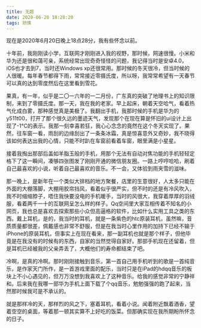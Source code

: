 ```yaml
---
title: 无题
date: 2020-06-20 18:28:20
tags: 矫情
---
```

现在是2020年6月20日晚上18点28分，我有些怀念以前。

十年前，我刚刚读小学，互联网才刚刚进入我的视野，那时候，网速很慢。小米和华为还是很和蔼可亲，系统经常出现奇奇怪怪的问题，我记得当时是安卓4.0，iOS也才去到7，当时还Windows xp还很常用。那时候的冬天很冷，但当时候的人很暖。每年春节都得下雨，常常接近零摄氏度，所以呀，我常常希望有一天春节可以真的达到零度然后在这里看到雪花。

果真，有一年，似乎是二〇一六年的一二月份，广东真的突破了地理书上的知识限制，来到了零摄氏度。那一天，我在我的老家。早上起床，朝着天空哈气，看着热气化成白雾，那种感觉真是美极了。我翻出手机，我那时候的手机是华为的y511t00，打开了那个很久远的墨迹天气，发现那个在现在算是怀旧的ui设计上出现了-1℃的表示。我那一刻幸喜若狂，我心心念念的竟然在这个冬天实现了。果然，往车窗一看，雨刮的边缘刮出了一条条冰霜，真是惊喜意外又奇妙，我不晓得该如何表达出我的心情，只能不时趴在车窗前看着车窗，眼里满是小星星。

接着我掏出那部后盖如羊脂玉般的手机，用那个无法有自动对焦功能的手机轻轻定格下了这一瞬间，凑够四张图发了刚刚开通的微信朋友圈。一路上哼哼哈哈，刷着自己最喜欢的小说，听着自己最喜欢的音乐。不一会，又体验到雨夹雪的滋味。

那一晚上，是新年在一个类似大排档的地方聚餐，店里的生意很好，人太多只能在外面的大棚落脚，大棚用胶帘挡风，看着似乎很严实，但不时的还是有冷风吹入，我不时缩缩脖子，唔住我快要没电的手机暖手，当时的风很大，我穿着厚厚的羽绒服，看着两千一十的互联网呈怎么样的样子。Qq空间里大家互相传着不知名的小网页，我也总是喜欢去探索那些小众但高逼格的软件，比如什么实用工具之类的东西。戴上耳机，是的，我当时的耳机，就是一条紫色的htc原装耳机，虽然嘛，音质质量都很差，佩戴感也非常不舒服，但是在我当时心里作用的加持下已经不输于iPhone的原装耳机，但事实上在现在看来，那一副耳机也就是那个样子，但他毕竟是在我没有的时候有的东西，自家的当然觉得自家好。那部手机现在还留着，但是耳机已经被我的父亲弄丢了，大概他们的寿命都结束了吧。

冷啊，是真的冷啊。那时刚刚接触到音乐，第一首自己用手机听到的歌是一首纯音乐，是作家天门所作，是一首游戏里面的配乐，当时只是在iPad的hdqq音乐的板块上不小心遇见的，但万万没想到我喜欢上了这种音乐。给我的感觉非常的宁静祥和。后来我在我哪一部华为手机上面下载了个qq音乐，勉勉强强的跑了起来，当然那时候我可是不承认的。

就是那样冷的天，那样烈的风之下，塞着耳机，看着小说。闻着附近飘着酒香，望着空空的桌面，等着那一顿其实算不上好吃的饭菜。但那确实现在我所期盼所怀念的日子。
